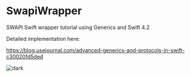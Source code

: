 # SwapiWrapper
SWAPI Swift wrapper tutorial using Generics and Swift 4.2

Detailed implementation here:

https://blog.usejournal.com/advanced-generics-and-protocols-in-swift-c30020fd5ded

![dark](https://user-images.githubusercontent.com/5378604/50265469-a48a7c00-03d4-11e9-954f-3a23f48125f3.jpg)
